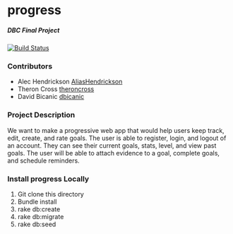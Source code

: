 # **progress**
##### DBC Final Project
[![Build Status](https://travis-ci.org/AliasHendrickson/progress.svg?branch=master)](https://travis-ci.org/AliasHendrickson/progress)

### **Contributors**

* Alec Hendrickson [AliasHendrickson](https://github.com/AliasHendrickson)
* Theron Cross     [theroncross](https://github.com/theroncross)
* David Bicanic    [dbicanic](https://github.com/dbicanic)

### **Project Description**

We want to make a progressive web app that would help users keep track, edit,
create, and rate goals.  The user is able to register, login, and logout of an account.  They can see their current goals, stats, level, and view past goals.  The user will be able to attach evidence to a goal, complete goals, and schedule reminders.

### **Install progress Locally**

1. Git clone this directory
2. Bundle install
3. rake db:create
4. rake db:migrate
5. rake db:seed
